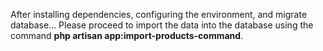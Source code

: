 After installing dependencies, configuring the environment, and migrate database... Please proceed to import the data into the database using the command **php artisan app:import-products-command**.
